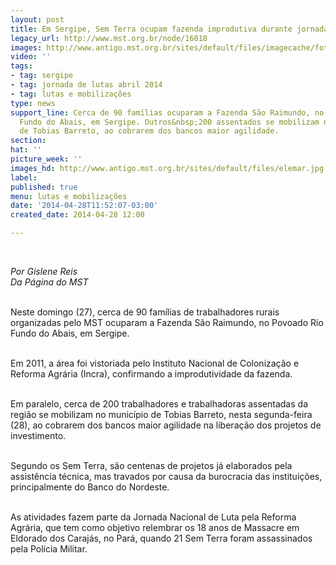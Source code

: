 ```yaml
---
layout: post
title: Em Sergipe, Sem Terra ocupam fazenda improdutiva durante jornada nacional
legacy_url: http://www.mst.org.br/node/16018
images: http://www.antigo.mst.org.br/sites/default/files/imagecache/foto_destaque/elemar.jpg
video: ''
tags:
- tag: sergipe
- tag: jornada de lutas abril 2014
- tag: lutas e mobilizações
type: news
support_line: Cerca de 90 famílias ocuparam a Fazenda São Raimundo, no Povoado Rio
  Fundo do Abais, em Sergipe. Outros&nbsp;200 assentados se mobilizam no município
  de Tobias Barreto, ao cobrarem dos bancos maior agilidade.
section: 
hat: ''
picture_week: ''
images_hd: http://www.antigo.mst.org.br/sites/default/files/elemar.jpg
label: 
published: true
menu: lutas e mobilizações
date: '2014-04-28T11:52:07-03:00'
created_date: 2014-04-28 12:00

---
```

<p><em><br></em></p><p><em>Por Gislene Reis<br>Da Página do MST</em></p><p><br>Neste domingo (27), cerca de 90 famílias de trabalhadores rurais organizadas pelo MST ocuparam a Fazenda São Raimundo, no Povoado Rio Fundo do Abais, em Sergipe.&nbsp;</p><p><br>Em 2011, a área foi vistoriada pelo Instituto Nacional de Colonização e Reforma Agrária (Incra), confirmando a improdutividade da fazenda.</p><p><br>Em paralelo, cerca de 200 trabalhadores e trabalhadoras assentadas da região se mobilizam no município de Tobias Barreto, nesta segunda-feira (28), ao cobrarem dos bancos maior agilidade na liberação dos projetos de investimento.&nbsp;</p><p><br>Segundo os Sem Terra, são centenas de projetos já elaborados pela assistência técnica, mas travados por causa da burocracia das instituições, principalmente do Banco do Nordeste.&nbsp;</p><p><br>As atividades fazem parte da Jornada Nacional de Luta pela Reforma Agrária, que tem como objetivo relembrar os 18 anos de Massacre em Eldorado dos Carajás, no Pará, quando 21 Sem Terra foram assassinados pela Polícia Militar.</p><div>&nbsp;</div><div>&nbsp;</div>
